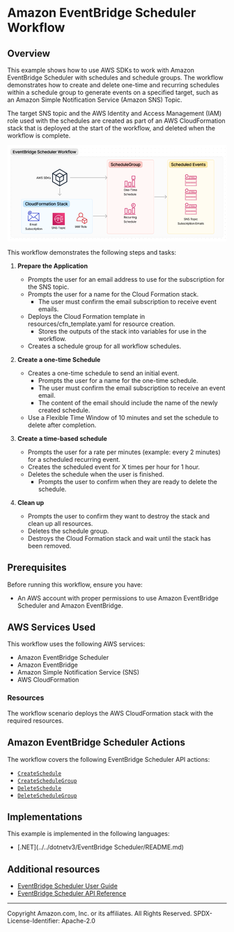 # Amazon EventBridge Scheduler Workflow

## Overview
This example shows how to use AWS SDKs to work with Amazon EventBridge Scheduler with schedules and schedule groups. The workflow demonstrates how to create and delete one-time and recurring schedules within a schedule group to generate events on a specified target, such as an Amazon Simple Notification Service (Amazon SNS) Topic.

The target SNS topic and the AWS Identity and Access Management (IAM) role used with the schedules are created as part of an AWS CloudFormation stack that is deployed at the start of the workflow, and deleted when the workflow is complete.

![Object Lock Features](resources/scheduler-workflow.png)

This workflow demonstrates the following steps and tasks:

1. **Prepare the Application**

   - Prompts the user for an email address to use for the subscription for the SNS topic.
   - Prompts the user for a name for the Cloud Formation stack.
     - The user must confirm the email subscription to receive event emails.
   - Deploys the Cloud Formation template in resources/cfn_template.yaml for resource creation.
     - Stores the outputs of the stack into variables for use in the workflow.
   - Creates a schedule group for all workflow schedules.

2. **Create a one-time Schedule**

   - Creates a one-time schedule to send an initial event.
     - Prompts the user for a name for the one-time schedule.
     - The user must confirm the email subscription to receive an event email.
     - The content of the email should include the name of the newly created schedule.
   - Use a Flexible Time Window of 10 minutes and set the schedule to delete after completion.

3. **Create a time-based schedule**

   - Prompts the user for a rate per minutes (example: every 2 minutes) for a scheduled recurring event.
   - Creates the scheduled event for X times per hour for 1 hour.
   - Deletes the schedule when the user is finished.
     - Prompts the user to confirm when they are ready to delete the schedule.

4. **Clean up**

   - Prompts the user to confirm they want to destroy the stack and clean up all resources.
   - Deletes the schedule group.
   - Destroys the Cloud Formation stack and wait until the stack has been removed.

## Prerequisites

Before running this workflow, ensure you have:

- An AWS account with proper permissions to use Amazon EventBridge Scheduler and Amazon EventBridge.

## AWS Services Used

This workflow uses the following AWS services:

- Amazon EventBridge Scheduler
- Amazon EventBridge
- Amazon Simple Notification Service (SNS)
- AWS CloudFormation

### Resources

The workflow scenario deploys the AWS CloudFormation stack with the required resources.

## Amazon EventBridge Scheduler Actions

The workflow covers the following EventBridge Scheduler API actions:

- [`CreateSchedule`](https://docs.aws.amazon.com/scheduler/latest/APIReference/API_CreateSchedule.html)
- [`CreateScheduleGroup`](https://docs.aws.amazon.com/scheduler/latest/APIReference/API_CreateScheduleGroup.html)
- [`DeleteSchedule`](https://docs.aws.amazon.com/scheduler/latest/APIReference/API_DeleteSchedule.html)
- [`DeleteScheduleGroup`](https://docs.aws.amazon.com/scheduler/latest/APIReference/API_DeleteScheduleGroup.html)

## Implementations

This example is implemented in the following languages:

- [.NET](../../dotnetv3/EventBridge Scheduler/README.md)

## Additional resources

* [EventBridge Scheduler User Guide](https://docs.aws.amazon.com/scheduler/latest/UserGuide/what-is-scheduler.html)
* [EventBridge Scheduler API Reference](https://docs.aws.amazon.com/scheduler/latest/APIReference/Welcome.html)

---

Copyright Amazon.com, Inc. or its affiliates. All Rights Reserved.
SPDX-License-Identifier: Apache-2.0

